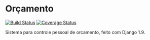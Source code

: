 # Orçamento

[![Build Status](https://travis-ci.org/diegorocha/orcamento.svg?branch=master)](https://travis-ci.org/diegorocha/orcamento) [![Coverage Status](https://coveralls.io/repos/github/diegorocha/orcamento/badge.svg?branch=master)](https://coveralls.io/github/diegorocha/orcamento?branch=master)

Sistema para controle pessoal de orcamento, feito com Django 1.9.
